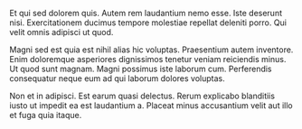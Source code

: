 Et qui sed dolorem quis. Autem rem laudantium nemo esse. Iste deserunt nisi. Exercitationem ducimus tempore molestiae repellat deleniti porro. Qui velit omnis adipisci ut quod.
 Magni sed est quia est nihil alias hic voluptas. Praesentium autem inventore. Enim doloremque asperiores dignissimos tenetur veniam reiciendis minus. Ut quod sunt magnam. Magni possimus iste laborum cum. Perferendis consequatur neque eum ad qui laborum dolores voluptas.
 Non et in adipisci. Est earum quasi delectus. Rerum explicabo blanditiis iusto ut impedit ea est laudantium a. Placeat minus accusantium velit aut illo et fuga quia itaque.